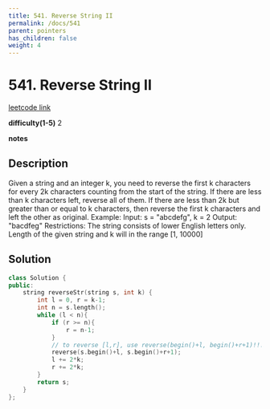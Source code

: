 ```yaml
---
title: 541. Reverse String II
permalink: /docs/541
parent: pointers
has_children: false
weight: 4
---
```

# 541. Reverse String II
[leetcode link](https://leetcode.com/problems/reverse-string-ii/)

**difficulty(1-5)** 
2

**notes**   


## Description
Given a string and an integer k, you need to reverse the first k characters for every 2k characters counting from the start of the string. If there are less than k characters left, reverse all of them. If there are less than 2k but greater than or equal to k characters, then reverse the first k characters and left the other as original.
Example:
Input: s = "abcdefg", k = 2
Output: "bacdfeg"
Restrictions:
The string consists of lower English letters only.
Length of the given string and k will in the range [1, 10000]

## Solution
```c++
class Solution {
public:
    string reverseStr(string s, int k) {
        int l = 0, r = k-1;
        int n = s.length();
        while (l < n){
            if (r >= n){
                r = n-1;
            }
            // to reverse [l,r], use reverse(begin()+l, begin()+r+1)!!!!!!!
            reverse(s.begin()+l, s.begin()+r+1); 
            l += 2*k;
            r += 2*k;
        }
        return s;
    }
};
```

<!-- 
Default label
{: .label }

Blue label
{: .label .label-blue }

Stable
{: .label .label-green }

New release
{: .label .label-purple }

Coming soon
{: .label .label-yellow }

Deprecated
{: .label .label-red } -->
